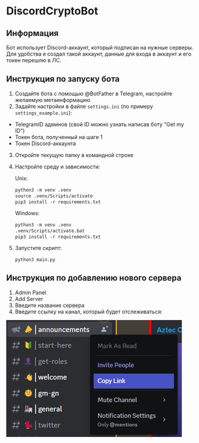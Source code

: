 # DiscordCryptoBot
## Информация
Бот использует Discord-аккаунт, который подписан на нужные серверы.
Для удобства я создал такой аккаунт, данные для входа в аккаунт и его токен перешлю в ЛС.

## Инструкция по запуску бота
1. Создайте бота с помощью @BotFather в Telegram, настройте желаемую метаинформацию
2. Задайте настройки в файле ```settings.ini``` (по примеру ```settings_example.ini```):

- TelegramID админов (свой ID можно узнать написав боту "Get my ID")
- Токен бота, полученный на шаге 1
- Токен Discord-аккаунта 

3. Откройте текущую папку в командной строке
4. Настройте среду и зависимости:
   
   Unix:
   ```commandline
   python3 -m venv .venv
   source .venv/Scripts/activate
   pip3 install -r requirements.txt
   ```
   Windows:
   ```commandline
   python3 -m venv .venv
   .venv/Scripts/activate.bat
   pip3 install -r requirements.txt
   ```

5. Запустите скрипт:
   ```commandline
   python3 main.py
   ```

## Инструкция по добавлению нового сервера
1. Admin Panel
2. Add Server
3. Введите название сервера
4. Введите ссылку на канал, который будет отслеживаться:

![tutorial](tutorial.png "Tutorial")

